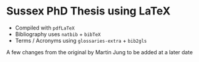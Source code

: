 # Sussex PhD Thesis using LaTeX

- Compiled with `pdfLaTeX`
- Bibliography uses `natbib` + `bibTeX`
- Terms / Acronyms using `glossaries-extra` + `bib2gls`

A few changes from the original by Martin Jung to be added at a later date
